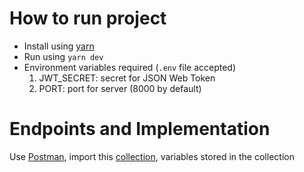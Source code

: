# How to run project

- Install using [yarn](https://classic.yarnpkg.com/en/docs/install)
- Run using `yarn dev`
- Environment variables required (`.env` file accepted)
  1. JWT_SECRET: secret for JSON Web Token
  2. PORT: port for server (8000 by default)


# Endpoints and Implementation
Use [Postman](https://www.postman.com/), import this [collection](https://www.getpostman.com/collections/1e9a137c50f51bd598f6), variables stored in the collection
